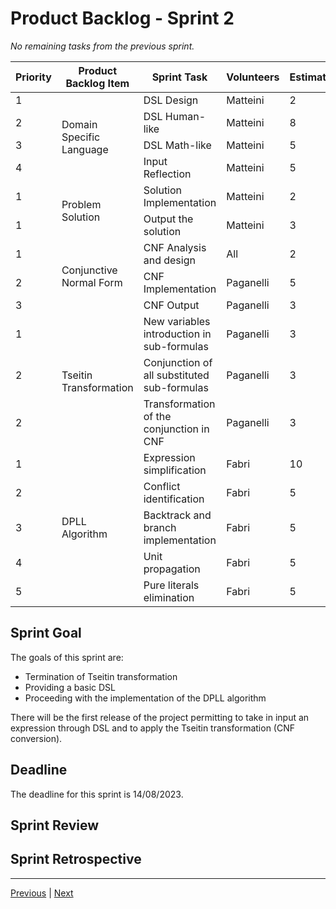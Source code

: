 # Product Backlog - Sprint 2

_No remaining tasks from the previous sprint._

<table>
    <thead>
        <tr>
            <th>Priority</th>
            <th>Product Backlog Item</th>
            <th>Sprint Task</th>
            <th>Volunteers</th>
            <th>Estimation</th>
        </tr>
    </thead>
    <tbody>
        <tr>
            <td>1</td>
            <td rowspan="4">Domain Specific Language</td>
            <td>DSL Design</td>
            <td>Matteini</td>
            <td>2</td>
        </tr>
        <tr>
            <td>2</td>
            <td>DSL Human-like</td>
            <td>Matteini</td>
            <td>8</td>
        </tr>
        <tr>
            <td>3</td>
            <td>DSL Math-like</td>
            <td>Matteini</td>
            <td>5</td>
        </tr>
        <tr>
            <td>4</td>
            <td>Input Reflection</td>
            <td>Matteini</td>
            <td>5</td>
        </tr>
        <tr>
            <td>1</td>
            <td rowspan="2">Problem Solution</td>
            <td>Solution Implementation</td>
            <td>Matteini</td>
            <td>2</td>
        </tr>
        <tr>
            <td>1</td>
            <td>Output the solution</td>
            <td>Matteini</td>
            <td>3</td>
        </tr>
        <tr>
            <td>1</td>
            <td rowspan="3">Conjunctive Normal Form</td>
            <td>CNF Analysis and design</td>
            <td>All</td>
            <td>2</td>
        </tr>
        <tr>
            <td>2</td>
            <td>CNF Implementation</td>
            <td>Paganelli</td>
            <td>5</td>
        </tr>
        <tr>
            <td>3</td>
            <td>CNF Output</td>
            <td>Paganelli</td>
            <td>3</td>
        </tr>
        <tr>
            <td>1</td>
            <td rowspan="3">Tseitin Transformation</td>
            <td>New variables introduction in sub-formulas</td>
            <td>Paganelli</td>
            <td>3</td>
        </tr>
        <tr>
            <td>2</td>
            <td>Conjunction of all substituted sub-formulas</td>
            <td>Paganelli</td>
            <td>3</td>
        </tr>
        <tr>
            <td>2</td>
            <td>Transformation of the conjunction in CNF</td>
            <td>Paganelli</td>
            <td>3</td>
        </tr>
        <tr>
            <td>1</td>
            <td rowspan="5">DPLL Algorithm</td>
            <td>Expression simplification</td>
            <td>Fabri</td>
            <td>10</td>
        </tr>
        <tr>
            <td>2</td>
            <td>Conflict identification</td>
            <td>Fabri</td>
            <td>5</td>
        </tr>
        <tr>
            <td>3</td>
            <td>Backtrack and branch implementation</td>
            <td>Fabri</td>
            <td>5</td>
        </tr>
        <tr>
            <td>4</td>
            <td>Unit propagation</td>
            <td>Fabri</td>
            <td>5</td>
        </tr>
        <tr>
            <td>5</td>
            <td>Pure literals elimination</td>
            <td>Fabri</td>
            <td>5</td>
        </tr>
    </tbody>
</table>

## Sprint Goal

The goals of this sprint are:

- Termination of Tseitin transformation
- Providing a basic DSL
- Proceeding with the implementation of the DPLL algorithm

There will be the first release of the project permitting to take in input an expression through DSL and to apply the
Tseitin transformation (CNF conversion).

## Deadline

The deadline for this sprint is 14/08/2023.

## Sprint Review


## Sprint Retrospective

---
[Previous](1-product-backlog.md) | [Next](3-product-backlog.md)
